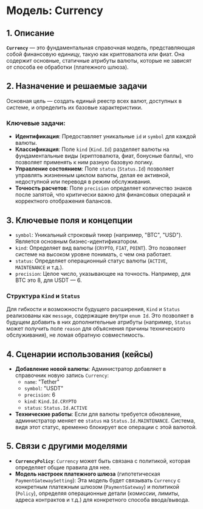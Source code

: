 # Модель: Currency

## 1. Описание

**`Currency`** — это фундаментальная справочная модель, представляющая собой финансовую единицу, такую как криптовалюта или фиат. Она содержит основные, статичные атрибуты валюты, которые не зависят от способа ее обработки (платежного шлюза).

## 2. Назначение и решаемые задачи

Основная цель — создать единый реестр всех валют, доступных в системе, и определить их базовые характеристики.

### Ключевые задачи:
- **Идентификация**: Предоставляет уникальные `id` и `symbol` для каждой валюты.
- **Классификация**: Поле `kind` (`Kind.Id`) разделяет валюты на фундаментальные виды (криптовалюта, фиат, бонусные баллы), что позволяет применять к ним разную базовую логику.
- **Управление состоянием**: Поле `status` (`Status.Id`) позволяет управлять жизненным циклом валюты, делая ее активной, недоступной или переводя в режим обслуживания.
- **Точность расчетов**: Поле `precision` определяет количество знаков после запятой, что критически важно для финансовых операций и корректного отображения балансов.

## 3. Ключевые поля и концепции

- `symbol`: Уникальный строковый тикер (например, "BTC", "USD"). Является основным бизнес-идентификатором.
- `kind`: Определяет вид валюты (`CRYPTO`, `FIAT`, `POINT`). Это позволяет системе на высоком уровне понимать, с чем она работает.
- `status`: Определяет операционный статус валюты (`ACTIVE`, `MAINTENANCE` и т.д.).
- `precision`: Целое число, указывающее на точность. Например, для BTC это 8, для USDT — 6.

### Структура `Kind` и `Status`
Для гибкости и возможности будущего расширения, `Kind` и `Status` реализованы как `message`, содержащие внутри `enum Id`. Это позволяет в будущем добавить в них дополнительные атрибуты (например, `Status` может получить поле `reason` для объяснения причины технического обслуживания), не ломая обратную совместимость.

## 4. Сценарии использования (кейсы)

- **Добавление новой валюты**: Администратор добавляет в справочник новую запись `Currency`:
  - `name`: "Tether"
  - `symbol`: "USDT"
  - `precision`: 6
  - `kind`: `Kind.Id.CRYPTO`
  - `status`: `Status.Id.ACTIVE`
- **Технические работы**: Если для валюты требуется обновление, администратор меняет ее `status` на `Status.Id.MAINTENANCE`. Система, видя этот статус, временно блокирует все операции с этой валютой.

## 5. Связи с другими моделями

- **`CurrencyPolicy`**: `Currency` может быть связана с политикой, которая определяет общие правила для нее.
- **Модель настроек платежного шлюза** (гипотетическая `PaymentGatewaySetting`): Эта модель будет связывать `Currency` с конкретным платежным шлюзом (`PaymentGateway`) и политикой (`Policy`), определяя операционные детали (комиссии, лимиты, адреса контрактов и т.д.) для конкретного способа ввода/вывода.

